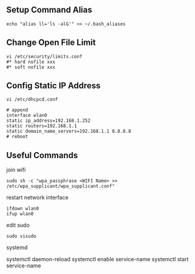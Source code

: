 ## Setup Command Alias
```
echo "alias ll='ls -alG'" >> ~/.bash_aliases
```

## Change Open File Limit
```
vi /etc/security/limits.conf
#* hard nofile xxx
#* soft nofile xxx
```

## Config Static IP Address
```
vi /etc/dhcpcd.conf

# append
interface wlan0
static ip_address=192.168.1.252
static routers=192.168.1.1
static domain_name_servers=192.168.1.1 8.8.8.8
# reboot
```

## Useful Commands
join wifi
```
sudo sh -c "wpa_passphrase <WIFI Name> >> /etc/wpa_supplicant/wpa_supplicant.conf"
```

restart network interface
```
ifdown wlan0
ifup wlan0
```

edit sudo
```
sudo visudo
```

systemd

systemctl daemon-reload
systemctl enable service-name
systemctl start service-name